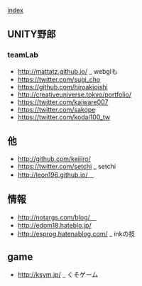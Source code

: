 [index](https://github.com/kitasenjudesign/bookmarks/blob/master/README.md)

## UNITY野郎

### teamLab  
* http://mattatz.github.io/ _ webglも
* https://twitter.com/sugi_cho
* https://github.com/hiroakioishi
* http://creativeuniverse.tokyo/portfolio/
* https://twitter.com/kaiware007
* https://twitter.com/sakope
* https://twitter.com/kodai100_tw

## 他
* http://github.com/keijiro/
* https://twitter.com/setchi _ setchi
* http://leon196.github.io/　

## 情報
* http://notargs.com/blog/　
* http://edom18.hateblo.jp/
* http://esprog.hatenablog.com/ _ inkの技



## game
* http://ksym.jp/ _ くそゲーム
